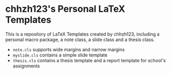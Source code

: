# chhzh123's Personal LaTeX Templates

This is a repository of LaTeX Templates created by chhzh123, including a personal macro package, a note class, a slide class and a thesis class.

* `note.cls` supports wide margins and narrow margins
* `myslide.cls` contains a simple slide template
* `thesis.cls` contains a thesis template and a report template for school's assignments